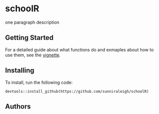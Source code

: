 # schoolR

one paragraph description

## Getting Started
For a detailed guide about what functions do and exmaples about how to use them, see the [vignette](./vignettes/schoolR.Rmd).

## Installing 
To install, run the following code: 
```
devtools::install_github(https://github.com/sunniraleigh/schoolR) 
```

## Authors
